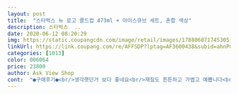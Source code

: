 ```yaml
---
layout: post 
title:  "스타벅스 뉴 로고 콜드컵 473ml + 아이스큐브 세트, 혼합 색상" 
description: 스타벅스  ..
date: 2020-06-12 08:20:29 
img: https://static.coupangcdn.com/image/retail/images/178806871745305-6e330651-170a-472d-86eb-55f4ccb35d41.jpg 
linkUrl: https://link.coupang.com/re/AFFSDP?lptag=AF3600438&subid=ahnPublicAsk&pageKey=331561371&itemId=1059435729&vendorItemId=5535800547&traceid=V0-113-2ce6e48cf4f65816 
categories: [1013] 
color: 006064 
price: 23800 
author: Ask View Shop 
cont:  "●구매후기●<br/>생각햇던거 보다 좋네요<br/>재질도 튼튼하고 가볍고 예쁩니다<br/>좋아요<br/>특히 여름에 아이스커피 딱이에요<br/>" 
---
```

